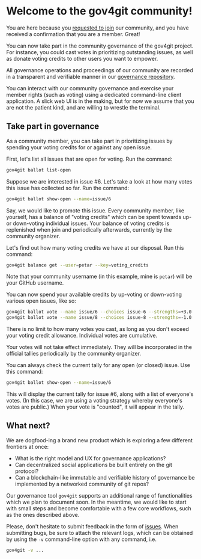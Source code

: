# Welcome to the gov4git community!

You are here because you [requested to join](https://github.com/gov4git/gov4git/issues/new?assignees=petar&labels=community&template=join.yml&title=I%27d+like+to+join+this+project%27s+community) our community, and you have received a confirmation that you are a member. Great!

You can now take part in the community governance of the gov4git project. For instance, you could cast votes in prioritizing outstanding issues, as well as donate voting credits to other users you want to empower.

All governance operations and proceedings of our community are recorded in a transparent and verifiable manner in our [governance repository](https://github.com/gov4git/governance).

You can interact with our community governance and exercise your member rights (such as voting) using a dedicated command-line client application. A slick web UI is in the making, but for now we assume that you are not the patient kind, and are willing to wrestle the terminal.

## Take part in governance

As a community member, you can take part in prioritizing issues by spending your voting credits for or against any open issue.

First, let's list all issues that are open for voting. Run the command:
```sh
gov4git ballot list-open
```

Suppose we are interested in issue #6. Let's take a look at how many votes this issue has collected so far. Run the command:

```sh
gov4git ballot show-open --name=issue/6
```

Say, we would like to promote this issue. Every community member, like yourself, has a balance of "voting credits" which can be spent towards up- or down-voting individual issues. Your balance of voting credits is replenished when join and periodically afterwards, currently by the community organizer.

Let's find out how many voting credits we have at our disposal. Run this command:

```sh
gov4git balance get --user=petar --key=voting_credits
```

Note that your community username (in this example, mine is `petar`) will be your GitHub username.

You can now spend your available credits by up-voting or down-voting various open issues, like so:

```sh
gov4git ballot vote --name issue/6 --choices issue-6 --strengths=+3.0
gov4git ballot vote --name issue/8 --choices issue-8 --strengths=-1.0
```

There is no limit to how many votes you cast, as long as you don't exceed your voting credit allowance. Individual votes are cumulative.

Your votes will not take effect immediately. They will be incorporated in the official tallies periodically by the community organizer.

You can always check the current tally for any open (or closed) issue. Use this command:

```sh
gov4git ballot show-open --name=issue/6
```

This will display the current tally for issue #6, along with a list of everyone's votes. (In this case, we are using a voting strategy whereby everyone's votes are public.) When your vote is "counted", it will appear in the tally.

## What next?

We are dogfood-ing a brand new product which is exploring a few different frontiers at once:
- What is the right model and UX for governance applications?
- Can decentralized social applications be built entirely on the git protocol?
- Can a blockchain-like immutable and verifiable history of governance be implemented by a networked community of git repos?

Our governance tool `gov4git` supports an additional range of functionalities which we plan to document soon. In the meantime, we would like to start with small steps and become comfortable with a few core workflows, such as the ones described above.

Please, don't hesitate to submit feedback in the form of [issues](https://github.com/gov4git/gov4git/issues/new/choose). When submitting bugs, be sure to attach the relevant logs, which can be obtained by using the `-v` command-line option with any command, i.e.
```sh
gov4git -v ...
```
